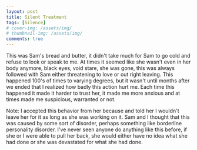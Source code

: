 ```yaml
---
layout: post
title: Silent Treatment
tags: [Silence]
# cover-img: /assets/img/
# thumbnail-img: /assets/img/
comments: true
---
```

This was Sam's bread and butter, it didn't take much for Sam to go cold and refuse to look or speak to me. At times it seemed like she wasn't even in her body anymore, black eyes, void stare, she was gone, this was always followed with Sam either threatening to love or out right leaving. This happened 100's of times to varying degrees, but it wasn't until months after we ended that I realized how badly this action hurt me. Each time this happened it made it harder to trust her, it made me more anxious and at times made me suspicious, warranted or not.  
  
Note: I accepted this behavior from her because and told her I wouldn't leave her for it as long as she was working on it. Sam and I thought that this was caused by some sort of disorder, perhaps something like borderline personality disorder. I've never seen anyone do anything like this before, if she or I were able to pull her back, she would either have no idea what she had done or she was devastated for what she had done.
